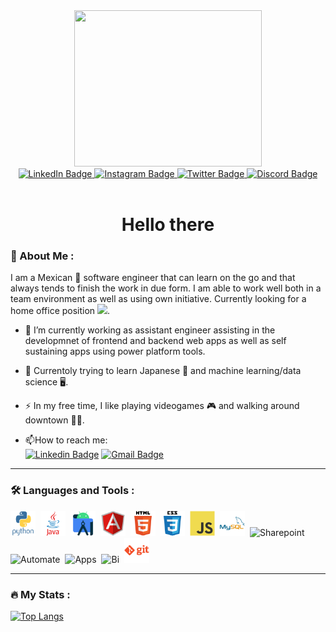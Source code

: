 <div id="header" align="center">
  <img src="https://i.imgflip.com/5ir1uy.gif" width="300" height="250"/>
</div>

<div id="badges" align='center'>
  <a href="https://www.linkedin.com/in/jose-humberto-villarreal-fonseca-5779201ba/">
    <img src="https://img.shields.io/badge/LinkedIn-blue?style=for-the-badge&logo=linkedin&logoColor=white" alt="LinkedIn Badge"/>
  </a>
  <a href="https://www.instagram.com/betillin8/?hl=en">
    <img src="https://img.shields.io/badge/Instagram-red?style=for-the-badge&logo=instagram&logoColor=white" alt="Instagram Badge"/>
  </a>
  <a href="">
    <img src="https://img.shields.io/badge/Twitter-blue?style=for-the-badge&logo=twitter&logoColor=white" alt="Twitter Badge"/>
  </a>
  <a href="">
    <img src="https://img.shields.io/badge/Discord-black?style=for-the-badge&logo=discord&logoColor=white" alt="Discord Badge"/>
  </a>
</div>

<div align="center">
  <img src="https://komarev.com/ghpvc/?username=your-HumbertoVillarreal&style=flat-square&color=blue" alt=""/>

  <h1>
    Hello there
  </h1>
  
</div>


### 🤖 About Me :
I am a Mexican 🌮 software engineer that can learn on the go and that always tends to finish the work in due form. I am able to work well both in a team environment as well as using own initiative. Currently looking for a home office position  <img src="https://media.giphy.com/media/WUlplcMpOCEmTGBtBW/giphy.gif" width="30">.

- :telescope: I’m currently working as assistant engineer assisting in the developmnet of frontend and backend web apps as well as self sustaining apps using power platform tools.

- :seedling: Currentoly trying to learn Japanese 🗾 and machine learning/data science 🖥️.

- :zap: In my free time, I like playing videogames 🎮 and walking around downtown 🚶‍♂️.

- :mailbox:How to reach me: <br>
  [![Linkedin Badge](https://img.shields.io/badge/-LinkedIn-blue?style=flat&logo=Linkedin&logoColor=white)](https://www.linkedin.com/in/jose-humberto-villarreal-fonseca-5779201ba/)
    <a href="mailto:jhvf2001@gmail.com?subject=Job Offer&body=">
    <img src="https://img.shields.io/badge/-Gmail-red?style=for-the-badget&logo=Gmail&logoColor=white" alt="Gmail Badge"/>
  </a>

---

### :hammer_and_wrench: Languages and Tools :
<div>
  <img src="https://github.com/devicons/devicon/blob/master/icons/python/python-original-wordmark.svg" title="Python" alt="Python" width="40" height="40"/>&nbsp;
  <img src="https://github.com/devicons/devicon/blob/master/icons/java/java-original-wordmark.svg" title="Java" alt="Java" width="40" height="40"/>&nbsp;
  <img src="https://github.com/devicons/devicon/blob/master/icons/androidstudio/androidstudio-original.svg" title="Andorid" alt="Android" width="40" height="40"/>&nbsp;
  <img src="https://github.com/devicons/devicon/blob/master/icons/angularjs/angularjs-original.svg" title="Angular" alt="Angular" width="40" height="40"/>&nbsp;
  <img src="https://github.com/devicons/devicon/blob/master/icons/html5/html5-original-wordmark.svg" title="Html" alt="Html" width="40" height="40"/>&nbsp;
  <img src="https://github.com/devicons/devicon/blob/master/icons/css3/css3-original-wordmark.svg" title="Css" alt="Css" width="40" height="40"/>&nbsp;
  <img src="https://github.com/devicons/devicon/blob/master/icons/javascript/javascript-original.svg" title="JS" alt="JS" width="40" height="40"/>&nbsp;
  <img src="https://github.com/devicons/devicon/blob/master/icons/mysql/mysql-original-wordmark.svg" title="MySQL" alt="MySQL" width="40" height="40"/>&nbsp;
  <img src="https://cdn0.iconfinder.com/data/icons/logos-microsoft-office-365/128/Microsoft_Office-09-1024.png" title="Sharepoint" alt="Sharepoint" width="40" height="40"/>&nbsp;
  <img src="https://openusersystems.com/web/image/1327-3745d5bd/microsoft-power-automate-2020.png" title="Automate" alt="Automate" width="40" height="40"/>&nbsp;
  <img src="https://belacorp.com/wp-content/uploads/2022/03/Microsoft-PA.png" title="Apps" alt="Apps" width="40" height="40"/>&nbsp;
  <img src="https://i0.wp.com/indiciatraining.com/wp-content/uploads/2019/10/power-bi_logo_transparent.png?resize=600%2C626&ssl=1" title="Bi" alt="Bi" width="40" height="40"/>&nbsp;
  <img src="https://github.com/devicons/devicon/blob/master/icons/git/git-plain-wordmark.svg" title="Git" alt="Git" width="40" height="40"/>&nbsp;
</div>

---

### :fire: My Stats :
[![Top Langs](https://github-readme-stats.vercel.app/api/top-langs/?username=HumbertoVillarreal)](https://github.com/anuraghazra/github-readme-stats)


